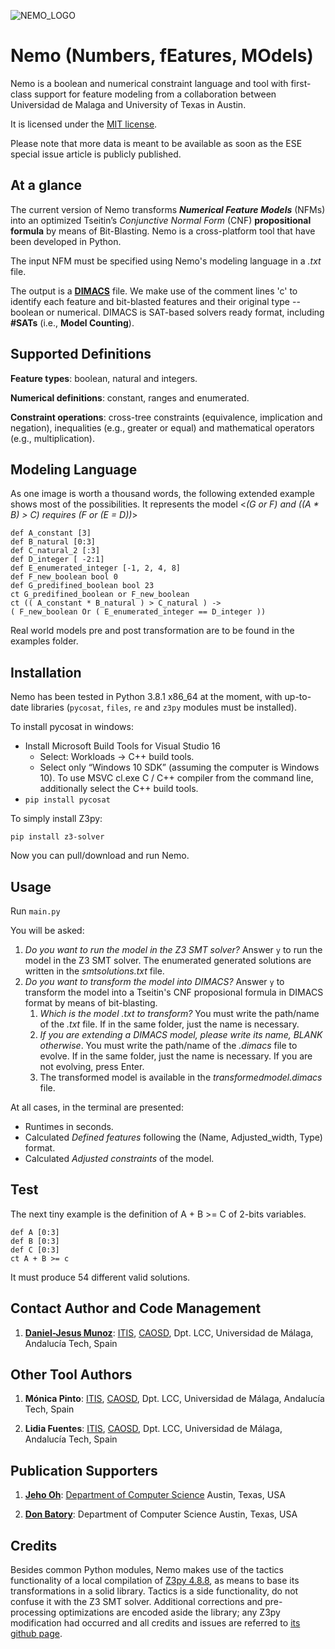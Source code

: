 ![NEMO_LOGO](https://i.ibb.co/jW4JLDL/nemo.png)

# Nemo (Numbers, fEatures, MOdels)

Nemo is a boolean and numerical constraint language and tool with first-class support for feature modeling from a collaboration between Universidad de Malaga and University of Texas in Austin.

It is licensed under the [MIT license](https://github.com/danieljmg/Nemo_tool/blob/master/LICENSE.txt).

Please note that more data is meant to be available as soon as the ESE special issue article is publicly published.

 

## At a glance

The current version of Nemo transforms ***Numerical Feature Models*** (NFMs) into an optimized Tseitin’s *Conjunctive Normal Form* (CNF) **propositional formula** by means of Bit-Blasting. Nemo is a cross-platform tool that have been developed in Python.

The input NFM must be specified using Nemo's modeling language in a *.txt* file.

The output is a [**DIMACS**](https://logic.pdmi.ras.ru/~basolver/dimacs.html) file. We make use of the comment lines 'c' to identify each feature and bit-blasted features and their original type -- boolean or numerical. DIMACS is SAT-based solvers ready format, including **#SATs** (i.e., **Model Counting**).



## Supported Definitions

**Feature types**: boolean, natural and integers.

**Numerical definitions**: constant, ranges and enumerated.

**Constraint operations**: cross-tree constraints (equivalence, implication and negation), inequalities (e.g., greater or equal) and mathematical operators (e.g., multiplication). 



## Modeling Language

As one image is worth a thousand words, the following extended example shows most of the possibilities. It represents the model <*(G or F) and ((A * B) > C) requires (F or (E = D))*>

`def A_constant [3]`  
`def B_natural [0:3] `  
`def C_natural_2 [:3]`  
`def D_integer [ -2:1]`  
`def E_enumerated_integer [-1, 2, 4, 8]`  
`def F_new_boolean bool 0 `  
`def G_predifined_boolean bool 23`  
`ct G_predifined_boolean or F_new_boolean`  
`ct (( A_constant * B_natural ) > C_natural ) ->`  
`( F_new_boolean Or ( E_enumerated_integer == D_integer ))`

Real world models pre and post transformation are to be found in the examples folder.



## Installation

Nemo has been tested in Python 3.8.1 x86_64 at the moment, with up-to-date libraries (`pycosat`, `files`,  `re` and `z3py` modules must be installed). 

To install pycosat in windows:

- Install Microsoft Build Tools for Visual Studio 16
  - Select: Workloads → C++ build tools.
  - Select only “Windows 10 SDK” (assuming the computer is Windows 10). To use MSVC cl.exe C / C++ compiler from the command line, additionally select the C++ build tools.
- `pip install pycosat`

To simply install Z3py:

`pip install z3-solver`

Now you can pull/download and run Nemo.



## Usage

Run `main.py`

You will be asked:

1. *Do you want to run the model in the Z3 SMT solver?* Answer `y` to run the model in the Z3 SMT solver. The enumerated generated solutions are written in the *smtsolutions.txt* file.
2. *Do you want to transform the model into DIMACS?* Answer `y` to transform the model into a Tseitin's CNF proposional formula in DIMACS format by means of bit-blasting.
   1. *Which is the model .txt to transform?* You must write the path/name of the *.txt* file. If in the same folder, just the name is necessary.
   2. *If you are extending a DIMACS model, please write its name, BLANK otherwise*. You must write the path/name of the *.dimacs* file to evolve. If in the same folder, just the name is necessary. If you are not evolving, press Enter.
   3. The transformed model is available in the *transformedmodel.dimacs* file.

At all cases, in the terminal are presented:

- Runtimes in seconds.
- Calculated *Defined features* following the (Name, Adjusted_width, Type) format.
- Calculated *Adjusted constraints* of the model.



## Test

The next tiny example is the definition of A + B >= C of 2-bits variables.

`def A [0:3]`  
`def B [0:3] `  
`def C [0:3]`  
`ct A + B >= c`

It must produce 54 different valid solutions.



## Contact Author and Code Management

1. **[Daniel-Jesus Munoz](https://github.com/danieljmg)**: [ITIS](https://www.uma.es/institutos-uma/info/118460/instituto-de-tecnologias-e-ingenieria-del-software/), [CAOSD](http://caosd.lcc.uma.es/), Dpt. LCC, Universidad de Málaga, Andalucía Tech, Spain

## Other Tool Authors

1. **Mónica Pinto**: [ITIS](https://www.uma.es/institutos-uma/info/118460/instituto-de-tecnologias-e-ingenieria-del-software/), [CAOSD](http://caosd.lcc.uma.es/), Dpt. LCC, Universidad de Málaga, Andalucía Tech, Spain

2. **Lidia Fuentes**: [ITIS](https://www.uma.es/institutos-uma/info/118460/instituto-de-tecnologias-e-ingenieria-del-software/), [CAOSD](http://caosd.lcc.uma.es/), Dpt. LCC, Universidad de Málaga, Andalucía Tech, Spain

## Publication Supporters

1. **[Jeho Oh](https://github.com/jeho-oh)**: [Department of Computer Science](https://www.cs.utexas.edu/people) Austin, Texas, USA

2. **[Don Batory](https://www.cs.utexas.edu/~dsb/)**: Department of Computer Science Austin, Texas, USA

   

## Credits

Besides common Python modules, Nemo makes use of the tactics functionality of a local compilation of [Z3py 4.8.8](https://github.com/Z3Prover/z3/issues/2775), as means to base its transformations in a solid library. Tactics is a side functionality, do not confuse it with the Z3 SMT solver. Additional corrections and pre-processing optimizations are encoded aside the library; any Z3py modification had occurred and all credits and issues are referred to [its github page](https://github.com/Z3Prover/z3). 
